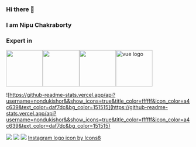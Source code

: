 ### Hi there 👋
### I am Nipu Chakraborty

### Expert in

<div style="display:flex;">
<img height="100" width="100" src="https://avatars1.githubusercontent.com/u/25158?s=200&v=4"/>
<img height="100" width="100" src="https://avatars3.githubusercontent.com/u/9950313?s=200&v=4"/>
 <img height="100" width="100" src="https://icons-for-free.com/iconfiles/png/512/design+development+facebook+framework+mobile+react+icon-1320165723839064798.png">
 <img height="100" width="100" class="hero-logo" src="https://vuejs.org/images/logo.png" alt="vue logo">
</div>

![https://github-readme-stats.vercel.app/api?username=nondukishor&&show_icons=true&title_color=ffffff&icon_color=a4c639&text_color=daf7dc&bg_color=151515](https://github-readme-stats.vercel.app/api?username=nondukishor&&show_icons=true&title_color=ffffff&icon_color=a4c639&text_color=daf7dc&bg_color=151515)

<a href="https://www.linkedin.com/in/nipuchakraborty/"><img src="https://img.icons8.com/nolan/64/linkedin-circled.png"/></a>
<a href="https://www.facebook.com/pro.nipuchakraborty/"><img src="https://img.icons8.com/nolan/64/facebook.png"/></a>
<a href="https://twitter.com/Nipuchak"><img src="https://img.icons8.com/nolan/64/twitter.png"/></a>
<a href="https://www.instagram.com/nkchakraborty/">Instagram logo icon by Icons8</a>






